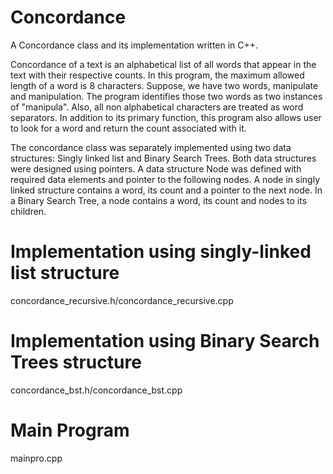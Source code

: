 # Concordance
A Concordance class and its implementation written in C++.

Concordance of a text is an alphabetical list of all words that appear in the text with their respective counts. In this program, the maximum allowed length of a word is 8 characters. Suppose, we have two words, manipulate and manipulation. The program identifies those two words as two instances of "manipula". Also, all non alphabetical characters are treated as word separators. In addition to its primary function, this program also allows user to look for a word and return the count associated with it.

The concordance class was separately implemented using two data structures: Singly linked list and Binary Search Trees. Both data structures were designed using pointers. A data structure Node was defined  with required data elements and pointer to the following nodes. A node in singly linked structure contains a word, its count and a pointer to the next node. In a Binary Search Tree, a node contains a word, its count and nodes to its children.


 
# Implementation using singly-linked list structure

concordance_recursive.h/concordance_recursive.cpp

# Implementation using Binary Search Trees structure

concordance_bst.h/concordance_bst.cpp

# Main Program

mainpro.cpp
